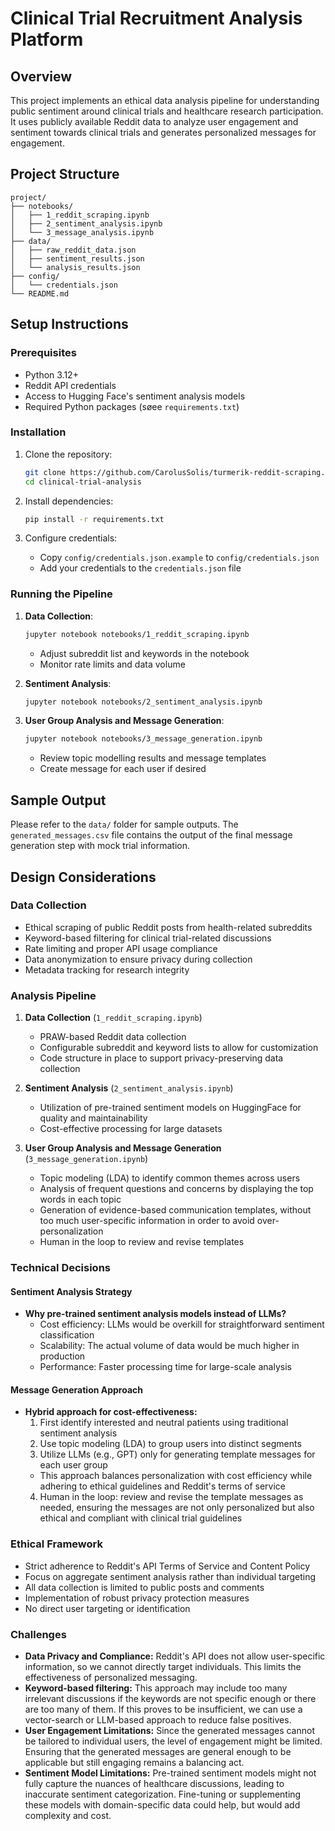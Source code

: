 # Clinical Trial Recruitment Analysis Platform

## Overview

This project implements an ethical data analysis pipeline for understanding public sentiment around clinical trials and healthcare research participation. It uses publicly available Reddit data to analyze user engagement and sentiment towards clinical trials and generates personalized messages for engagement.

## Project Structure

```
project/
├── notebooks/
│   ├── 1_reddit_scraping.ipynb
│   ├── 2_sentiment_analysis.ipynb
│   └── 3_message_analysis.ipynb
├── data/
│   ├── raw_reddit_data.json
│   ├── sentiment_results.json
│   └── analysis_results.json
├── config/
│   └── credentials.json
└── README.md
```

## Setup Instructions

### Prerequisites

- Python 3.12+
- Reddit API credentials
- Access to Hugging Face's sentiment analysis models
- Required Python packages (søee `requirements.txt`)

### Installation

1. Clone the repository:

   ```bash
   git clone https://github.com/CarolusSolis/turmerik-reddit-scraping.git
   cd clinical-trial-analysis
   ```

2. Install dependencies:

   ```bash
   pip install -r requirements.txt
   ```

3. Configure credentials:

   - Copy `config/credentials.json.example` to `config/credentials.json`
   - Add your credentials to the `credentials.json` file

### Running the Pipeline

1. **Data Collection**:

   ```bash
   jupyter notebook notebooks/1_reddit_scraping.ipynb
   ```

   - Adjust subreddit list and keywords in the notebook
   - Monitor rate limits and data volume

2. **Sentiment Analysis**:

   ```bash
   jupyter notebook notebooks/2_sentiment_analysis.ipynb
   ```

3. **User Group Analysis and Message Generation**:

   ```bash
   jupyter notebook notebooks/3_message_generation.ipynb
   ```

   - Review topic modelling results and message templates
   - Create message for each user if desired

## Sample Output

Please refer to the `data/` folder for sample outputs. The `generated_messages.csv` file contains the output of the final message generation step with mock trial information.


## Design Considerations

### Data Collection

- Ethical scraping of public Reddit posts from health-related subreddits
- Keyword-based filtering for clinical trial-related discussions
- Rate limiting and proper API usage compliance
- Data anonymization to ensure privacy during collection
- Metadata tracking for research integrity

### Analysis Pipeline

1. **Data Collection** (`1_reddit_scraping.ipynb`)

   - PRAW-based Reddit data collection
   - Configurable subreddit and keyword lists to allow for customization
   - Code structure in place to support privacy-preserving data collection

2. **Sentiment Analysis** (`2_sentiment_analysis.ipynb`)

   - Utilization of pre-trained sentiment models on HuggingFace for quality and maintainability
   - Cost-effective processing for large datasets

3. **User Group Analysis and Message Generation** (`3_message_generation.ipynb`)

   - Topic modeling (LDA) to identify common themes across users
   - Analysis of frequent questions and concerns by displaying the top words in each topic
   - Generation of evidence-based communication templates, without too much user-specific information in order to avoid over-personalization
   - Human in the loop to review and revise templates

### Technical Decisions

#### Sentiment Analysis Strategy

- **Why pre-trained sentiment analysis models instead of LLMs?**
  - Cost efficiency: LLMs would be overkill for straightforward sentiment classification
  - Scalability: The actual volume of data would be much higher in production
  - Performance: Faster processing time for large-scale analysis

#### Message Generation Approach

- **Hybrid approach for cost-effectiveness:**
  1. First identify interested and neutral patients using traditional sentiment analysis
  2. Use topic modeling (LDA) to group users into distinct segments
  3. Utilize LLMs (e.g., GPT) only for generating template messages for each user group
  - This approach balances personalization with cost efficiency while adhering to ethical guidelines and Reddit's terms of service
  4. Human in the loop: review and revise the template messages as needed, ensuring the messages are not only personalized but also ethical and compliant with clinical trial guidelines

### Ethical Framework

- Strict adherence to Reddit's API Terms of Service and Content Policy
- Focus on aggregate sentiment analysis rather than individual targeting
- All data collection is limited to public posts and comments
- Implementation of robust privacy protection measures
- No direct user targeting or identification

### Challenges

- **Data Privacy and Compliance:** Reddit's API does not allow user-specific information, so we cannot directly target individuals. This limits the effectiveness of personalized messaging.
- **Keyword-based filtering:** This approach may include too many irrelevant discussions if the keywords are not specific enough or there are too many of them. If this proves to be insufficient, we can use a vector-search or LLM-based approach to reduce false positives.
- **User Engagement Limitations:** Since the generated messages cannot be tailored to individual users, the level of engagement might be limited. Ensuring that the generated messages are general enough to be applicable but still engaging remains a balancing act.
- **Sentiment Model Limitations:** Pre-trained sentiment models might not fully capture the nuances of healthcare discussions, leading to inaccurate sentiment categorization. Fine-tuning or supplementing these models with domain-specific data could help, but would add complexity and cost.

